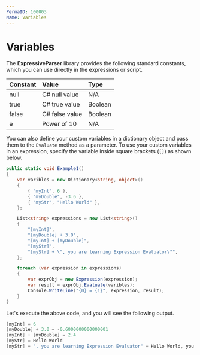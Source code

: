 ```yaml
---
PermaID: 100003
Name: Variables
---
```


# Variables

The **ExpressiveParser** library provides the following standard constants, which you can use directly in the expressions or script.

| Constant         | Value                | Type            |
| :----------------| :--------------------| :---------------|
| null             | C# null value        | N/A             |
| true             | C# true value        | Boolean         |
| false            | C# false value       | Boolean         |
| e                | Power of 10          | N/A

You can also define your custom variables in a dictionary object and pass them to the `Evaluate` method as a parameter. To use your custom variables in an expression, specify the variable inside square brackets (`[]`) as shown below. 

```csharp
public static void Example1()
{
    var varibles = new Dictionary<string, object>()
    {
        { "myInt", 6 },
        { "myDouble", -3.6 },
        { "myStr", "Hello World" },
    };

    List<string> expressions = new List<string>()
    {
        "[myInt]",
        "[myDouble] + 3.0",
        "[myInt] + [myDouble]",
        "[myStr]",
        "[myStr] + \", you are learning Expression Evaluator\"",
    };

    foreach (var expression in expressions)
    {
        var exprObj = new Expression(expression);
        var result = exprObj.Evaluate(varibles);
        Console.WriteLine("{0} = {1}", expression, result);
    }
}
```

Let's execute the above code, and you will see the following output.

```csharp
[myInt] = 6
[myDouble] + 3.0 = -0.6000000000000001
[myInt] + [myDouble] = 2.4
[myStr] = Hello World
[myStr] + ", you are learning Expression Evaluator" = Hello World, you are learning Expression Evaluator
```
